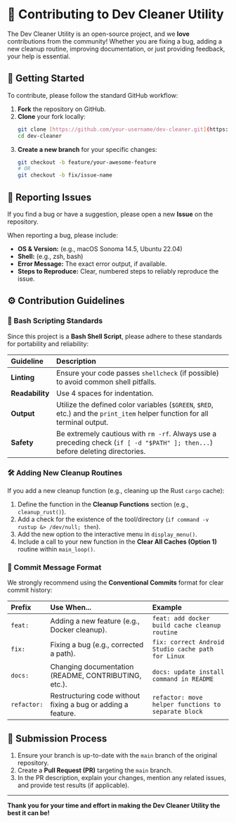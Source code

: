 # 🤝 Contributing to Dev Cleaner Utility

The Dev Cleaner Utility is an open-source project, and we **love** contributions from the community! Whether you are fixing a bug, adding a new cleanup routine, improving documentation, or just providing feedback, your help is essential.

## 🚀 Getting Started

To contribute, please follow the standard GitHub workflow:

1.  **Fork** the repository on GitHub.
2.  **Clone** your fork locally:
    ```bash
    git clone [https://github.com/your-username/dev-cleaner.git](https://github.com/your-username/dev-cleaner.git)
    cd dev-cleaner
    ```
3.  **Create a new branch** for your specific changes:
    ```bash
    git checkout -b feature/your-awesome-feature
    # OR
    git checkout -b fix/issue-name
    ```

## 🐞 Reporting Issues

If you find a bug or have a suggestion, please open a new **Issue** on the repository.

When reporting a bug, please include:

* **OS & Version:** (e.g., macOS Sonoma 14.5, Ubuntu 22.04)
* **Shell:** (e.g., zsh, bash)
* **Error Message:** The exact error output, if available.
* **Steps to Reproduce:** Clear, numbered steps to reliably reproduce the issue.

## ⚙️ Contribution Guidelines

### 📝 Bash Scripting Standards

Since this project is a **Bash Shell Script**, please adhere to these standards for portability and reliability:

| Guideline | Description |
| :--- | :--- |
| **Linting** | Ensure your code passes `shellcheck` (if possible) to avoid common shell pitfalls. |
| **Readability** | Use 4 spaces for indentation. |
| **Output** | Utilize the defined color variables (`$GREEN`, `$RED`, etc.) and the `print_item` helper function for all terminal output. |
| **Safety** | Be extremely cautious with `rm -rf`. Always use a preceding check (`if [ -d "$PATH" ]; then...`) before deleting directories. |

### 🛠️ Adding New Cleanup Routines

If you add a new cleanup function (e.g., cleaning up the Rust `cargo` cache):

1.  Define the function in the **Cleanup Functions** section (e.g., `cleanup_rust()`).
2.  Add a check for the existence of the tool/directory (`if command -v rustup &> /dev/null; then`).
3.  Add the new option to the interactive menu in `display_menu()`.
4.  Include a call to your new function in the **Clear All Caches (Option 1)** routine within `main_loop()`.

### 💬 Commit Message Format

We strongly recommend using the **Conventional Commits** format for clear commit history:

| Prefix | Use When... | Example |
| :--- | :--- | :--- |
| `feat:` | Adding a new feature (e.g., Docker cleanup). | `feat: add docker build cache cleanup routine` |
| `fix:` | Fixing a bug (e.g., corrected a path). | `fix: correct Android Studio cache path for Linux` |
| `docs:` | Changing documentation (README, CONTRIBUTING, etc.). | `docs: update install command in README` |
| `refactor:` | Restructuring code without fixing a bug or adding a feature. | `refactor: move helper functions to separate block` |

## 🌟 Submission Process

1.  Ensure your branch is up-to-date with the `main` branch of the original repository.
2.  Create a **Pull Request (PR)** targeting the `main` branch.
3.  In the PR description, explain your changes, mention any related issues, and provide test results (if applicable).

***

**Thank you for your time and effort in making the Dev Cleaner Utility the best it can be!**
